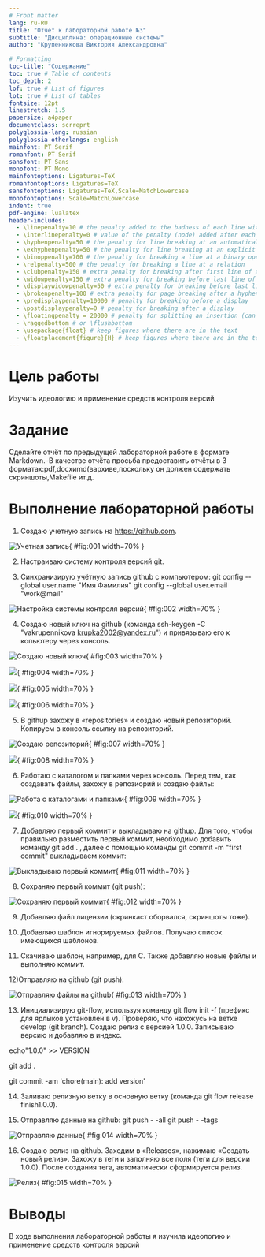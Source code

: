 ```yaml
---
# Front matter
lang: ru-RU
title: "Отчет к лабораторной работе №3"
subtitle: "Дисциплина: операционные системы"
author: "Крупенникова Виктория Александровна"

# Formatting
toc-title: "Содержание"
toc: true # Table of contents
toc_depth: 2
lof: true # List of figures
lot: true # List of tables
fontsize: 12pt
linestretch: 1.5
papersize: a4paper
documentclass: scrreprt
polyglossia-lang: russian
polyglossia-otherlangs: english
mainfont: PT Serif
romanfont: PT Serif
sansfont: PT Sans
monofont: PT Mono
mainfontoptions: Ligatures=TeX
romanfontoptions: Ligatures=TeX
sansfontoptions: Ligatures=TeX,Scale=MatchLowercase
monofontoptions: Scale=MatchLowercase
indent: true
pdf-engine: lualatex
header-includes:
  - \linepenalty=10 # the penalty added to the badness of each line within a paragraph (no associated penalty node) Increasing the value makes tex try to have fewer lines in the paragraph.
  - \interlinepenalty=0 # value of the penalty (node) added after each line of a paragraph.
  - \hyphenpenalty=50 # the penalty for line breaking at an automatically inserted hyphen
  - \exhyphenpenalty=50 # the penalty for line breaking at an explicit hyphen
  - \binoppenalty=700 # the penalty for breaking a line at a binary operator
  - \relpenalty=500 # the penalty for breaking a line at a relation
  - \clubpenalty=150 # extra penalty for breaking after first line of a paragraph
  - \widowpenalty=150 # extra penalty for breaking before last line of a paragraph
  - \displaywidowpenalty=50 # extra penalty for breaking before last line before a display math
  - \brokenpenalty=100 # extra penalty for page breaking after a hyphenated line
  - \predisplaypenalty=10000 # penalty for breaking before a display
  - \postdisplaypenalty=0 # penalty for breaking after a display
  - \floatingpenalty = 20000 # penalty for splitting an insertion (can only be split footnote in standard LaTeX)
  - \raggedbottom # or \flushbottom
  - \usepackage{float} # keep figures where there are in the text
  - \floatplacement{figure}{H} # keep figures where there are in the text
---
```


# Цель работы

Изучить идеологию и применение средств контроля версий

# Задание

Сделайте отчёт по предыдущей лабораторной работе в формате Markdown.–В качестве отчёта просьба предоставить отчёты в 3 форматах:pdf,docxиmd(вархиве,поскольку он должен содержать скриншоты,Makefile ит.д.

# Выполнение лабораторной работы

1) Создаю учетную запись на https://github.com.

![Учетная запись](image/1.png){ #fig:001 width=70% }

2) Настраиваю систему контроля версий git. 

3) Синхранизирую учётную запись github с компьютером:
git config --global user.name "Имя Фамилия"
git config --global user.email "work@mail" 

![Настройка системы контроля версий](image/2.png){ #fig:002 width=70% }

4) Создаю новый ключ на github (команда ssh-keygen -C "vakrupennikova <krupka2002@yandex.ru>") и привязываю его к копьютеру через консоль. 

![Создаю новый ключ](image/3.png){ #fig:003 width=70% }

![](image/4.png){ #fig:004 width=70% }

![](image/5.png){ #fig:005 width=70% }

![](image/6.png){ #fig:006 width=70% }

5) В githup захожу в «repositories» и создаю новый репозиторий. Копируем в консоль ссылку на репозиторий.

![Создаю репозиторий](image/7.png){ #fig:007 width=70% }

![](image/8.png){ #fig:008 width=70% }

6) Работаю с каталогом и папками через консоль. Перед тем, как создавать файлы, захожу в репозиорий и создаю файлы: 

![Работа с каталогами и папками](image/9.png){ #fig:009 width=70% }

![](image/10.png){ #fig:010 width=70% }

7) Добавляю первый коммит и выкладываю на githup. Для того, чтобы правильно разместить первый коммит, необходимо добавить команду git add . , далее с помощью команды git commit -m "first commit" выкладываем коммит:

![Выкладываю первый коммит](image/11.png){ #fig:011 width=70% }

8) Сохраняю первый коммит (git push):

![Сохраняю первый коммит](image/12.png){ #fig:012 width=70% }

9) Добавляю файл лицензии (скринкаст оборвался, скриншоты тоже).

10) Добавляю шаблон игнорируемых файлов. Получаю список имеющихся шаблонов.

11) Скачиваю шаблон, например, для C. Также добавляю новые файлы и выполняю коммит.

12)Отправляю на github (git push): 

![Отправляю файлы на github](image/13.png){ #fig:013 width=70% }

13) Инициализирую git-flow, используя команду git flow init -f (префикс для ярлыков установлен в v). Проверяю, что нахожусь на ветке develop (git branch). Создаю релиз с версией 1.0.0. Записываю версию и добавляю в индекс.

echo"1.0.0" >> VERSION

git add .

git commit -am 'chore(main): add version'

14) Заливаю релизную ветку в основную ветку (команда git flow release finish1.0.0).

15) Отправляю данные на github:
git push - -all
git push - -tags 

![Отправляю данные](image/14.png){ #fig:014 width=70% }

16) Создаю релиз на github. Заходим в «Releases», нажимаю «Создать новый релиз». Захожу в теги и заполняю все поля (теги для версии 1.0.0). После создания тега, автоматически сформируется релиз. 

![Релиз](image/15.png){ #fig:015 width=70% }

# Выводы

В ходе выполнения лабораторной работы я изучила идеологию и применение средств контроля версий
